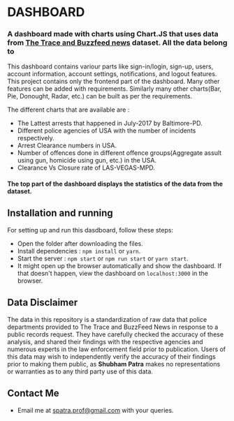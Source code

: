 
# DASHBOARD

  

### A dashboard made with charts using Chart.JS that uses data from [The Trace and Buzzfeed news](https://github.com/the-trace-and-buzzfeed-news/local-police-data-analysis) dataset. All the data belong to 
 
This dashboard contains variour parts like sign-in/login, sign-up, users, account information, account settings, notifications, and logout features. This project contains only the frontend part of the dashboard. Many other features can be added with requirements.  Similarly many other charts(Bar, Pie, Donought, Radar, etc.) can be built as per the requirements.

The different charts that are available are :

 - The Lattest arrests that happened in July-2017 by Baltimore-PD.
- Different police agencies of USA with the number of incidents respectively.
- Arrest Clearance numbers in USA.
- Number of offences done in different offence groups(Aggregate assult using gun, homicide using gun, etc.) in the USA.
- Clearance Vs Closure rate of LAS-VEGAS-MPD.

#### The top part of the dashboard displays the statistics of the data from the dataset.

## Installation and running

For setting up and run this dasdboard, follow these steps:
- Open the folder after downloading the files.
-  Install dependencies : `npm install` or `yarn`.
- Start the server : `npm start` or `npm run start` or `yarn start`.
- It might open up the browser automatically and show the dashboard. If that doesn't happen, view the dashboard on `localhost:3000` in the browser.

## Data Disclaimer
The data in this repository is a standardization of raw data that police departments provided to The Trace and BuzzFeed News in response to a public records request. They have carefully checked the accuracy of these analysis, and shared their findings with the respective agencies and numerous experts in the law enforcement field prior to publication. Users of this data may wish to independently verify the accuracy of their findings prior to making them public, as **Shubham Patra** makes no representations or warranties as to any third party use of this data.


## Contact Me

  - Email me at spatra.prof@gmail.com with your queries.